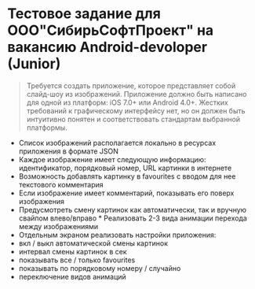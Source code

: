 # Тестовое задание для ООО"СибирьСофтПроект" на вакансию Android-devoloper (Junior)

> Требуется создать приложение, которое представляет собой слайд-шоу из изображений. Приложение должно быть написано для одной из платформ: iOS 7.0+ или Android 4.0+. Жестких требований к графическому интерфейсу нет, но он должен быть интуитивно понятен и соответствовать стандартам выбранной платформы.

+ Список изображений располагается локально в ресурсах приложения в формате JSON
+ Каждое изображение имеет следующую информацию: идентификатор, порядковый номер, URL картинки в интернете
+ Возможность добавлять картинку в favourites с вводом для нее текстового комментария
+ Если изображение имеет комментарий, показывать его поверх изображения
+ Предусмотреть смену картинок как автоматически, так и вручную свайпом влево/вправо * Реализовать 2-3 вида анимации перехода между изображениями
+ Отдельным экраном реализовать настройки приложения:
 + вкл / выкл автоматической смены картинок
 + интервал смены картинок в сек
 + показывать все / только favourites
 + показывать по порядковому номеру / случайно
 + переключение видов анимаций
